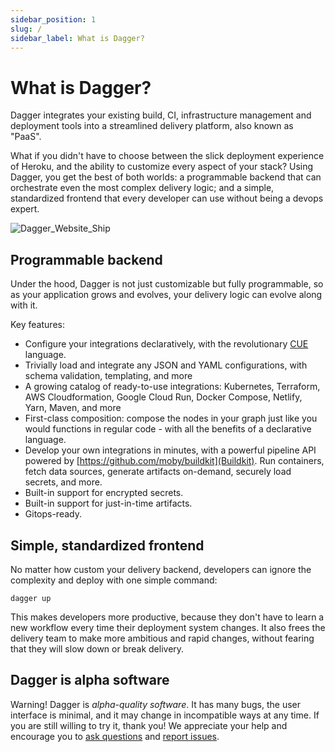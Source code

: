 ```yaml
---
sidebar_position: 1
slug: /
sidebar_label: What is Dagger?
---
```


# What is Dagger?

Dagger integrates your existing build, CI, infrastructure management and deployment tools into a streamlined delivery platform, also known as "PaaS".

What if you didn't have to choose between the slick deployment experience of Heroku, and the ability to customize every aspect of your stack? Using Dagger, you get the best of both worlds: a programmable backend that can orchestrate even the most complex delivery logic; and a simple, standardized frontend that every developer can use without being a devops expert.

![Dagger_Website_Ship](https://user-images.githubusercontent.com/216487/122216381-328a3500-ce61-11eb-907f-d2b6f66b3b10.png)

## Programmable backend

Under the hood, Dagger is not just customizable but fully programmable, so as your application grows and evolves, your delivery logic can evolve along with it.

Key features:

* Configure your integrations declaratively, with the revolutionary [CUE](https://cuelang.org) language.
* Trivially load and integrate any JSON and YAML configurations, with schema validation, templating, and more
* A growing catalog of ready-to-use integrations: Kubernetes, Terraform, AWS Cloudformation, Google Cloud Run, Docker Compose, Netlify, Yarn, Maven, and more
* First-class composition: compose the nodes in your graph just like you would functions in regular code - with all the benefits of a declarative language.
* Develop your own integrations in minutes, with a powerful pipeline API powered by [https://github.com/moby/buildkit](Buildkit). Run containers, fetch data sources, generate artifacts on-demand, securely load secrets, and more.
* Built-in support for encrypted secrets.
* Built-in support for just-in-time artifacts.
* Gitops-ready.

## Simple, standardized frontend

No matter how custom your delivery backend, developers can ignore the complexity and deploy with one simple command:

```shell
dagger up
```

This makes developers more productive, because they don't have to learn a new workflow every time their deployment
system changes. It also frees the delivery team to make more ambitious and rapid changes, without fearing that they will slow down or break delivery.

## Dagger is alpha software

Warning! Dagger is _alpha-quality software_. It has many bugs, the user interface is minimal, and it may change in incompatible ways at any time. If you are still
willing to try it, thank you! We appreciate your help and encourage you to [ask
questions](https://github.com/dagger/dagger/discussions) and [report issues](https://github.com/dagger/dagger/issues).
